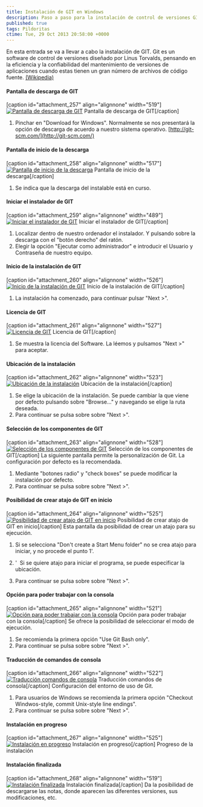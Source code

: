 ```yaml
---
title: Instalación de GIT en Windows
description: Paso a paso para la instalación de control de versiones GIT en equipo Windows
published: true
tags: Pildoritas
ctime: Tue, 29 Oct 2013 20:58:00 +0000
---
```


En esta entrada se va a llevar a cabo la instalación de GIT. Git es un software de control de versiones diseñado por Linus Torvalds, pensando en la eficiencia y la confiabilidad del mantenimiento de versiones de aplicaciones cuando estas tienen un gran número de archivos de código fuente. [(Wikipedia)](http://es.wikipedia.org/wiki/Git "Fuente Wikipedia")

#### Pantalla de descarga de GIT

[caption id="attachment_257" align="alignnone" width="519"][![Pantalla de descarga de GIT](storage/wp-content/uploads/2013/10/01g.png "Pantalla de descarga de GIT")](http://ivanalbizu.eu/wp-content/uploads/2013/10/01g.png) Pantalla de descarga de GIT[/caption]

1.  Pinchar en "Download for Windows". Normalmente se nos presentará la opción de descarga de acuerdo a nuestro sistema operativo. [http://git-scm.com/](http://git-scm.com/)

#### Pantalla de inicio de la descarga

[caption id="attachment_258" align="alignnone" width="517"][![Pantalla de inicio de la descarga](storage/wp-content/uploads/2013/10/02g.png "Pantalla de inicio de la descarga")](http://ivanalbizu.eu/wp-content/uploads/2013/10/02g.png) Pantalla de inicio de la descarga[/caption]

1.  Se indica que la descarga del instalable está en curso.

#### Iniciar el instalador de GIT

[caption id="attachment_259" align="alignnone" width="489"][![Iniciar el instalador de GIT](storage/wp-content/uploads/2013/10/03g.png "Iniciar el instalador de GIT")](http://ivanalbizu.eu/wp-content/uploads/2013/10/03g.png) Iniciar el instalador de GIT[/caption]

1.  Localizar dentro de nuestro ordenador el instalador. Y pulsando sobre la descarga con el "botón derecho" del ratón.
2.  Elegir la opción "Ejecutar como administrador" e introducir el Usuario y Contraseña de nuestro equipo.

#### Inicio de la instalación de GIT

[caption id="attachment_260" align="alignnone" width="526"][![Inicio de la instalación de GIT](storage/wp-content/uploads/2013/10/04g.png "Inicio de la instalación de GIT")](http://ivanalbizu.eu/wp-content/uploads/2013/10/04g.png) Inicio de la instalación de GIT[/caption]

1.  La instalación ha comenzado, para continuar pulsar "Next >".

#### Licencia de GIT

[caption id="attachment_261" align="alignnone" width="527"][![Licencia de GIT](storage/wp-content/uploads/2013/10/05g.png "Licencia de GIT")](http://ivanalbizu.eu/wp-content/uploads/2013/10/05g.png) Licencia de GIT[/caption]

1.  Se muestra la licencia del Software. La léemos y pulsamos "Next >" para aceptar.

#### Ubicación de la instalación

[caption id="attachment_262" align="alignnone" width="523"][![Ubicación de la instalación](storage/wp-content/uploads/2013/10/06g.png "Ubicación de la instalación")](http://ivanalbizu.eu/wp-content/uploads/2013/10/06g.png) Ubicación de la instalación[/caption]

1.  Se elige la ubicación de la instalación. Se puede cambiar la que viene por defecto pulsando sobre "Browse..." y navegando se elige la ruta deseada.
2.  Para continuar se pulsa sobre sobre "Next >".

#### Selección de los componentes de GIT

[caption id="attachment_263" align="alignnone" width="528"][![Selección de los componentes de GIT](storage/wp-content/uploads/2013/10/07g.png "Selección de los componentes de GIT")](http://ivanalbizu.eu/wp-content/uploads/2013/10/07g.png) Selección de los componentes de GIT[/caption] La siguiente pantalla permite la personalización de Git. La configuración por defecto es la recomendada.

1.  Mediante "botones radio" y "check boxes" se puede modificar la instalación por defecto.
2.  Para continuar se pulsa sobre sobre "Next >".

#### Posibilidad de crear atajo de GIT en inicio

[caption id="attachment_264" align="alignnone" width="525"][![Posibilidad de crear atajo de GIT en inicio](storage/wp-content/uploads/2013/10/08g.png "Posibilidad de crear atajo de GIT en inicio")](http://ivanalbizu.eu/wp-content/uploads/2013/10/08g.png) Posibilidad de crear atajo de GIT en inicio[/caption] Esta pantalla da posibilidad de crear un atajo para su ejecución.

1.  Si se selecciona "Don't create a Start Menu folder" no se crea atajo para iniciar, y no procede el punto 1'.

1.  '  Si se quiere atajo para iniciar el programa, se puede especificar la ubicación.
2.  Para continuar se pulsa sobre sobre "Next >".

#### Opción para poder trabajar con la consola

[caption id="attachment_265" align="alignnone" width="521"][![Opción para poder trabajar con la consola](storage/wp-content/uploads/2013/10/09g.png "Opción para poder trabajar con la consola")](http://ivanalbizu.eu/wp-content/uploads/2013/10/09g.png) Opción para poder trabajar con la consola[/caption] Se ofrece la posibilidad de seleccionar el modo de ejecución.

1.  Se recomienda la primera opción "Use Git Bash only".
2.  Para continuar se pulsa sobre sobre "Next >".

#### Traducción de comandos de consola

[caption id="attachment_266" align="alignnone" width="522"][![Traducción comandos de consola](storage/wp-content/uploads/2013/10/10g.png "Traducción comandos de consola")](http://ivanalbizu.eu/wp-content/uploads/2013/10/10g.png) Traducción comandos de consola[/caption] Configuración del entorno de uso de Git.

1.  Para usuarios de Windows se recomienda la primera opción "Checkout Windwos-style, commit Unix-style line endings".
2.  Para continuar se pulsa sobre sobre "Next >".

#### Instalación en progreso

[caption id="attachment_267" align="alignnone" width="525"][![Instalación en progreso](storage/wp-content/uploads/2013/10/11g.png "Instalación en progreso")](http://ivanalbizu.eu/wp-content/uploads/2013/10/11g.png) Instalación en progreso[/caption] Progreso de la instalación

#### Instalación finalizada

[caption id="attachment_268" align="alignnone" width="519"][![Instalación finalizada](storage/wp-content/uploads/2013/10/12g.png "Instalación finalizada")](http://ivanalbizu.eu/wp-content/uploads/2013/10/12g.png) Instalación finalizada[/caption] Da la posibilidad de descargarse las notas, donde aparecen las diferentes versiones, sus modificaciones, etc.